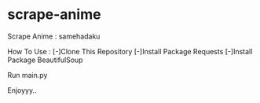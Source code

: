 # scrape-anime
Scrape Anime : samehadaku

How To Use :
[-]Clone This Repository
[-]Install Package Requests
[-]Install Package BeautifulSoup

Run main.py

Enjoyyy..

